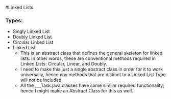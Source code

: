 #Linked Lists 
<h3>Types:</h3>
<ul>
<li>Singly Linked List</li>
<li>Doubly Linked List</li>
<li>Circular Linked List</li>
<li> Linked List
  <ul>
  <li>This is an abstract class that defines the general skeleton for linked lists. In other words, these are conventional methods required in Linked Lists: Circular, Linear, and Doubly. </li>
  <li>I need to make this just a single abstract class in order for it to work universally, hence any methods that are distinct to a Linked List Type will not be included. </li>
  <li>All the ___Task.java classes have some similar required functionality; hence I might make an Abstract Class for this as well.</li>
  </ul>
  
</li>
</ul>

